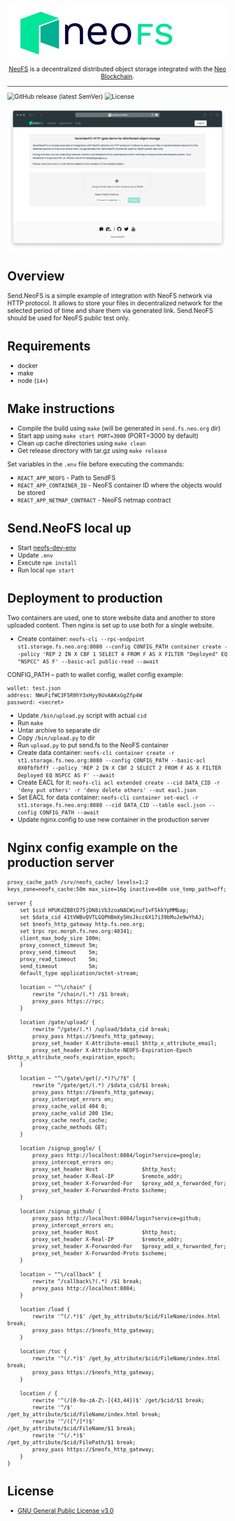 <p align="center">
<img src="./.github/logo.svg" width="500px" alt="NeoFS">
</p>
<p align="center">
  <a href="https://fs.neo.org">NeoFS</a> is a decentralized distributed object storage integrated with the <a href="https://neo.org">Neo Blockchain</a>.
</p>

---
![GitHub release (latest SemVer)](https://img.shields.io/github/v/release/nspcc-dev/send-fs-neo-org?sort=semver)
![License](https://img.shields.io/github/license/nspcc-dev/send-fs-neo-org.svg?style=popout)

![Demo](./.github/demo.png)

# Overview

Send.NeoFS is a simple example of integration with NeoFS network via HTTP protocol. It allows to store your files in decentralized network for the selected period of time and share them via generated link. Send.NeoFS should be used for NeoFS public test only.

# Requirements

- docker
- make
- node (`14+`)

# Make instructions

* Compile the build using `make` (will be generated in `send.fs.neo.org` dir)
* Start app using `make start PORT=3000` (PORT=3000 by default)
* Clean up cache directories using `make clean`
* Get release directory with tar.gz using `make release`

Set variables in the `.env` file before executing the commands:
- `REACT_APP_NEOFS` - Path to SendFS
- `REACT_APP_CONTAINER_ID` - NeoFS container ID where the objects would be stored
- `REACT_APP_NETMAP_CONTRACT` - NeoFS netmap contract

# Send.NeoFS local up

 - Start [neofs-dev-env](https://github.com/nspcc-dev/neofs-dev-env)
 - Update `.env`
 - Execute `npm install`
 - Run local `npm start`

# Deployment to production

Two containers are used, one to store website data and another to store
uploaded content. Then nginx is set up to use both for a single website.

 - Create container: `neofs-cli --rpc-endpoint st1.storage.fs.neo.org:8080 --config CONFIG_PATH container create --policy 'REP 2 IN X CBF 1 SELECT 4 FROM F AS X FILTER "Deployed" EQ "NSPCC" AS F' --basic-acl public-read --await`

CONFIG_PATH – path to wallet config, wallet config example:
```
wallet: test.json
address: NWuFifWC3F5R9hY3xHyy9UvAAKxGgZfp4W
password: <secret>
```
 - Update `/bin/upload.py` script with actual `cid`
 - Run `make`
 - Untar archive to separate dir
 - Copy `/bin/upload.py` to dir
 - Run `upload.py` to put send.fs to the NeoFS container
 - Create data container: `neofs-cli container create -r st1.storage.fs.neo.org:8080 --config CONFIG_PATH --basic-acl 0X0fbfbfff --policy 'REP 2 IN X CBF 2 SELECT 2 FROM F AS X FILTER Deployed EQ NSPCC AS F' --await`
 - Create EACL for it: `neofs-cli acl extended create --cid DATA_CID -r 'deny put others' -r 'deny delete others' --out eacl.json`
 - Set EACL for data container: `neofs-cli container set-eacl -r st1.storage.fs.neo.org:8080 --cid DATA_CID --table eacl.json --config CONFIG_PATH --await`
 - Update nginx.config to use new container in the production server

# Nginx config example on the production server

```Nginx
proxy_cache_path /srv/neofs_cache/ levels=1:2 keys_zone=neofs_cache:50m max_size=16g inactive=60m use_temp_path=off;

server {
	set $cid HPUKdZBBtD75jDN8iVb3zoaNACWinuf1vF5kkYpMMbap;
	set $data_cid 41tVWBvQVTLGQPHBmXySHsJkcc6X17i39bMuJe9wYhAJ;
	set $neofs_http_gateway http.fs.neo.org;
	set $rpc rpc.morph.fs.neo.org:40341;
	client_max_body_size 100m;
	proxy_connect_timeout 5m;
	proxy_send_timeout    5m;
	proxy_read_timeout    5m;
	send_timeout          5m;
	default_type application/octet-stream;
	
	location ~ "^\/chain" {
		rewrite ^/chain/(.*) /$1 break;
		proxy_pass https://rpc;
	}
	
	location /gate/upload/ {
		rewrite ^/gate/(.*) /upload/$data_cid break;
		proxy_pass https://$neofs_http_gateway;
		proxy_set_header X-Attribute-email $http_x_attribute_email;
		proxy_set_header X-Attribute-NEOFS-Expiration-Epoch $http_x_attribute_neofs_expiration_epoch;
	}
	
	location ~ "^\/gate\/get(/.*)?\/?$" {
		rewrite ^/gate/get/(.*) /$data_cid/$1 break;
		proxy_pass https://$neofs_http_gateway;
		proxy_intercept_errors on;
		proxy_cache_valid 404 0;
		proxy_cache_valid 200 15m;
		proxy_cache neofs_cache;
		proxy_cache_methods GET;
	}
	
	location /signup_google/ {
		proxy_pass http://localhost:8084/login?service=google;
		proxy_intercept_errors on;
		proxy_set_header Host              $http_host;
		proxy_set_header X-Real-IP         $remote_addr;
		proxy_set_header X-Forwarded-For   $proxy_add_x_forwarded_for;
		proxy_set_header X-Forwarded-Proto $scheme;
	}
	
	location /signup_github/ {
		proxy_pass http://localhost:8084/login?service=github;
		proxy_intercept_errors on;
		proxy_set_header Host              $http_host;
		proxy_set_header X-Real-IP         $remote_addr;
		proxy_set_header X-Forwarded-For   $proxy_add_x_forwarded_for;
		proxy_set_header X-Forwarded-Proto $scheme;
	}
	
	location ~ "^\/callback" {
		rewrite ^/callback\?(.*) /$1 break;
		proxy_pass http://localhost:8084;
	}
	
	location /load {
		rewrite '^(/.*)$' /get_by_attribute/$cid/FileName/index.html break;
		proxy_pass https://$neofs_http_gateway;
	}
	
	location /toc {
		rewrite '^(/.*)$' /get_by_attribute/$cid/FileName/index.html break;
		proxy_pass https://$neofs_http_gateway;
	}
	
	location / {
		rewrite '^(/[0-9a-zA-Z\-]{43,44})$' /get/$cid/$1 break;
		rewrite '^/$'                       /get_by_attribute/$cid/FileName/index.html break;
		rewrite '^/([^/]*)$'                /get_by_attribute/$cid/FileName/$1 break;
		rewrite '^(/.*)$'                   /get_by_attribute/$cid/FilePath/$1 break;
		proxy_pass https://$neofs_http_gateway;
	}
}
```

# License

- [GNU General Public License v3.0](LICENSE)
